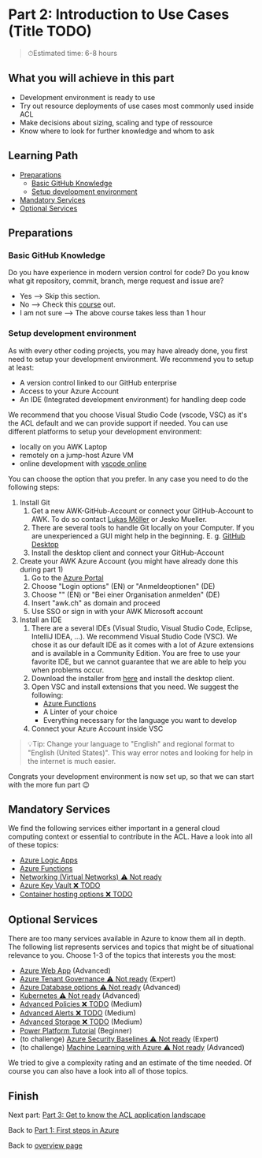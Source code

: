 # Part 2: Introduction to Use Cases (Title TODO) <!-- omit in toc -->

> ⏱Estimated time: 6-8 hours

## What you will achieve in this part <!-- omit in toc -->

* Development environment is ready to use
* Try out resource deployments of use cases most commonly used inside ACL
* Make decisions about sizing, scaling and type of ressource
* Know where to look for further knowledge and whom to ask

## Learning Path <!-- omit in toc -->

- [Preparations](#preparations)
  - [Basic GitHub Knowledge](#basic-github-knowledge)
  - [Setup development environment](#setup-development-environment)
- [Mandatory Services](#mandatory-services)
- [Optional Services](#optional-services)

## Preparations

### Basic GitHub Knowledge

Do you have experience in modern version control for code? Do you know what git repository, commit, branch, merge request and issue are?

* Yes  --> Skip this section.
* No --> Check this [course](https://lab.github.com/githubtraining/introduction-to-github) out.
* I am not sure --> The above course takes less than 1 hour

### Setup development environment

As with every other coding projects, you may have already done, you first need to setup your development environment.
We recommend you to setup at least:

* A version control linked to our GitHub enterprise
* Access to your Azure Account
* An IDE (Integrated development environment) for handling deep code

We recommend that you choose Visual Studio Code (vscode, VSC) as it's the ACL default and we can provide support if needed.
You can use different platforms to setup your development environment:

* locally on you AWK Laptop
* remotely on a jump-host Azure VM
* online development with [vscode online](https://vscode.dev/)

You can choose the option that you prefer. In any case you need to do the following steps:

1. Install Git
   1. Get a new AWK-GitHub-Account or connect your GitHub-Account to AWK. To do so contact [Lukas Möller](mailto:lukas.moeller@awk.ch) or Jesko Mueller.
   2. There are several tools to handle Git locally on your Computer. If you are unexperienced a GUI might help in the beginning. E. g. [GitHub Desktop](https://desktop.github.com/)
   3. Install the desktop client and connect your GitHub-Account
2. Create your AWK Azure Account (you might have already done this during part 1)
   1. Go to the [Azure Portal](https://portal.azure.com)
   2. Choose "Login options" (EN) or "Anmeldeoptionen" (DE)
   3. Choose "" (EN) or "Bei einer Organisation anmelden" (DE)
   4. Insert "awk.ch" as domain and proceed
   5. Use SSO or sign in with your AWK Microsoft account
3. Install an IDE
   1. There are a several IDEs (Visual Studio, Visual Studio Code, Eclipse, IntelliJ IDEA, ...). We recommend Visual Studio Code (VSC). We chose it as our default IDE as it comes with a lot of Azure extensions and is available in a Community Edition. You are free to use your favorite IDE, but we cannot guarantee that we are able to help you when problems occur.
   2. Download the installer from [here](https://code.visualstudio.com/) and install the desktop client.
   3. Open VSC and install extensions that you need. We suggest the following:
      * [Azure Functions](https://marketplace.visualstudio.com/items?itemName=ms-azuretools.vscode-azurefunctions)
      * A Linter of your choice
      * Everything necessary for the language you want to develop
   4. Connect your Azure Account inside VSC

> 💡Tip: Change your language to "English" and regional format to "English (United States)".
> This way error notes and looking for help in the internet is much easier.

Congrats your development environment is now set up, so that we can start with the more fun part 😉

## Mandatory Services

We find the following services either important in a general cloud computing context or essential to contribute in the ACL.
Have a look into all of these topics:

* [Azure Logic Apps](mandatory/logic-apps.md)
* [Azure Functions](mandatory/azure-function.md)
* [Networking (Virtual Networks) ⚠ Not ready](mandatory/networking.md)
* [Azure Key Vault ❌ TODO](/TODO.md)
* [Container hosting options ❌ TODO](mandatory/container.md)

## Optional Services

There are too many services available in Azure to know them all in depth.
The following list represents services and topics that might be of situational relevance to you.
Choose 1-3 of the topics that interests you the most:

* [Azure Web App](optional/web-app.md) (Advanced)
* [Azure Tenant Governance ⚠ Not ready](optional/tenant-governance.md) (Expert)
* [Azure Database options ⚠ Not ready](optional/databases.md) (Advanced)
* [Kubernetes ⚠ Not ready](optional/kubernetes/README.md) (Advanced)
* [Advanced Policies ❌ TODO](/TODO.md) (Medium)
* [Advanced Alerts ❌ TODO](/TODO.md) (Medium)
* [Advanced Storage ❌ TODO](/TODO.md) (Medium)
* [Power Platform Tutorial](optional/power-platform.md) (Beginner)
* (to challenge) [Azure Security Baselines ⚠ Not ready](optional/security-baselines.md) (Expert)
* (to challenge) [Machine Learning with Azure ⚠ Not ready](optional/machine-learning.md) (Advanced)

We tried to give a complexity rating and an estimate of the time needed.
Of course you can also have a look into all of those topics.

## Finish <!-- omit in toc -->

Next part: [Part 3: Get to know the ACL application landscape](../part-3-awk-applications/main.md)

Back to [Part 1: First steps in Azure](../part-1-sandbox/main.md)

Back to [overview page](../main.md)
